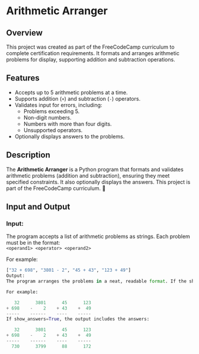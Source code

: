 # Arithmetic Arranger

## Overview
This project was created as part of the FreeCodeCamp curriculum to complete certification requirements. It formats and arranges arithmetic problems for display, supporting addition and subtraction operations.

## Features
- Accepts up to 5 arithmetic problems at a time.
- Supports addition (`+`) and subtraction (`-`) operators.
- Validates input for errors, including:
  - Problems exceeding 5.
  - Non-digit numbers.
  - Numbers with more than four digits.
  - Unsupported operators.
- Optionally displays answers to the problems.

## Description
The **Arithmetic Arranger** is a Python program that formats and validates arithmetic problems (addition and subtraction), ensuring they meet specified constraints. It also optionally displays the answers. This project is part of the FreeCodeCamp curriculum. 🧮

## Input and Output

### Input:
The program accepts a list of arithmetic problems as strings. Each problem must be in the format:  
`<operand1> <operator> <operand2>`

For example:
```python
["32 + 698", "3801 - 2", "45 + 43", "123 + 49"]
Output:
The program arranges the problems in a neat, readable format. If the show_answers parameter is set to True, it also displays the answers.

For example:

   32      3801      45      123
+ 698    -    2    + 43    +  49
-----    ------    ----    -----
If show_answers=True, the output includes the answers:

   32      3801      45      123
+ 698    -    2    + 43    +  49
-----    ------    ----    -----
  730      3799      88      172
